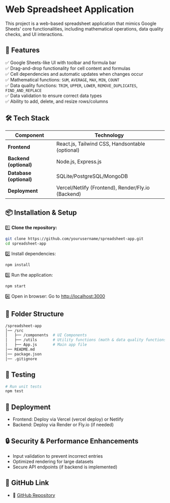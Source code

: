 # Web Spreadsheet Application  

This project is a web-based spreadsheet application that mimics Google Sheets' core functionalities, including mathematical operations, data quality checks, and UI interactions.  

## 🚀 Features  
✅ Google Sheets-like UI with toolbar and formula bar  
✅ Drag-and-drop functionality for cell content and formulas  
✅ Cell dependencies and automatic updates when changes occur  
✅ Mathematical functions: `SUM`, `AVERAGE`, `MAX`, `MIN`, `COUNT`  
✅ Data quality functions: `TRIM`, `UPPER`, `LOWER`, `REMOVE_DUPLICATES`, `FIND_AND_REPLACE`  
✅ Data validation to ensure correct data types  
✅ Ability to add, delete, and resize rows/columns  

## 🛠️ Tech Stack  
| Component  | Technology  |
|------------|------------|
| **Frontend**  | React.js, Tailwind CSS, Handsontable (optional) |
| **Backend (optional)**  | Node.js, Express.js |
| **Database (optional)**  | SQLite/PostgreSQL/MongoDB |
| **Deployment**  | Vercel/Netlify (Frontend), Render/Fly.io (Backend) |

## 📦 Installation & Setup  

1️⃣ **Clone the repository:**  
```sh
git clone https://github.com/yourusername/spreadsheet-app.git
cd spreadsheet-app
```

2️⃣ Install dependencies:
```sh
npm install
```

3️⃣ Run the application:
```sh
npm start
```

4️⃣ Open in browser:
Go to [http://localhost:3000](http://localhost:3000)

## 📂 Folder Structure
```bash
/spreadsheet-app
│── /src
│   ├── /components  # UI Components
│   ├── /utils       # Utility functions (math & data quality functions)
│   ├── App.js       # Main app file
│── README.md
│── package.json
│── .gitignore
```

## 🧪 Testing
```sh
# Run unit tests
npm test
```

## 🚀 Deployment
- Frontend: Deploy via Vercel (vercel deploy) or Netlify
- Backend: Deploy via Render or Fly.io (if needed)

## 🔒 Security & Performance Enhancements
- Input validation to prevent incorrect entries
- Optimized rendering for large datasets
- Secure API endpoints (if backend is implemented)

## 📌 GitHub Link
- 🔗 [GitHub Repository](https://github.com/SamriddhiS2/spreadsheet-app)
